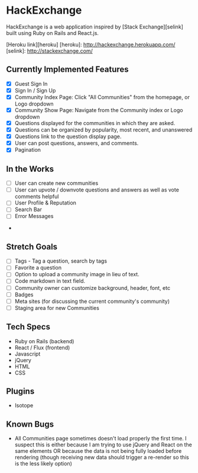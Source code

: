 # HackExchange

HackExchange is a web application inspired by [Stack Exchange][selink] built using Ruby on Rails
and React.js.

[Heroku link][heroku]
[heroku]: http://hackexchange.herokuapp.com/
[selink]: http://stackexchange.com/

## Currently Implemented Features

- [x] Guest Sign In
- [x] Sign In / Sign Up
- [x] Community Index Page: Click "All Communities" from the homepage, or Logo dropdown
- [x] Community Show Page: Navigate from the Community index or Logo dropdown
- [x] Questions displayed for the communities in which they are asked. 
- [x] Questions can be organized by popularity, most recent, and unanswered
- [x] Questions link to the question display page.
- [x] User can post questions, answers, and comments.
- [x] Pagination 

## In the Works

- [ ] User can create new communities
- [ ] User can upvote / downvote questions and answers as well as vote comments helpful
- [ ] User Profile & Reputation 
- [ ] Search Bar
- [ ] Error Messages
- 


## Stretch Goals

- [ ] Tags - Tag a question, search by tags
- [ ] Favorite a question
- [ ] Option to upload a community image in lieu of text. 
- [ ] Code markdown in text field. 
- [ ] Community owner can customize background, header, font, etc
- [ ] Badges
- [ ] Meta sites (for discussing the current community's community)
- [ ] Staging area for new Communities

## Tech Specs

* Ruby on Rails (backend)
* React / Flux (frontend)
* Javascript
* jQuery
* HTML
* CSS

## Plugins

* Isotope

## Known Bugs

* All Communities page sometimes doesn't load properly the first time. I suspect this is either because I am trying to use jQuery and React on the same elements OR because the data is not being fully loaded before rendering (though receiving new data should trigger a re-render so this is the less likely option)



